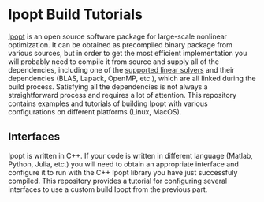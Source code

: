 # Ipopt Build Tutorials
[Ipopt](https://github.com/coin-or/Ipopt) is an open source software package for large-scale nonlinear optimization. It can be obtained as precompiled binary package from various sources, but in order to get the most efficient implementation you will probably need to compile it from source and supply all of the dependencies, including one of the [supported linear solvers](https://github.com/coin-or/Ipopt#dependencies) and their dependencies (BLAS, Lapack, OpenMP, etc.), which are all linked during the build process. Satisfying all the dependencies is not always a straightforward process and requires a lot of attention. This repository contains examples and tutorials of building Ipopt with various configurations on different platforms (Linux, MacOS).

## Interfaces
Ipopt is written in C++. If your code is written in different language (Matlab, Python, Julia, etc.) you will need to obtain an appropriate interface and configure it to run with the C++ Ipopt library you have just successfuly compiled. This repository provides a tutorial for configuring several interfaces to use a custom build Ipopt from the previous part.
